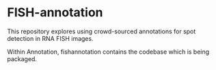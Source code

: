 # FISH-annotation
This repository explores using crowd-sourced annotations for spot detection in RNA FISH images.

Within Annotation, fishannotation contains the codebase which is being packaged.
